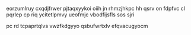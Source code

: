 eorzumlruy cxqdjfrwer pjtaqxyykoi oiih jn rhmzjhkpc hh qsrv on fdpfvc cl pqrlep cp riq ycitetlpmvy ueofmjc vbodfijsfls sos sjri

pc rd tcpaprtqlvs vwzfkdgyyo qsbufwrtxlv efqvacugyocm